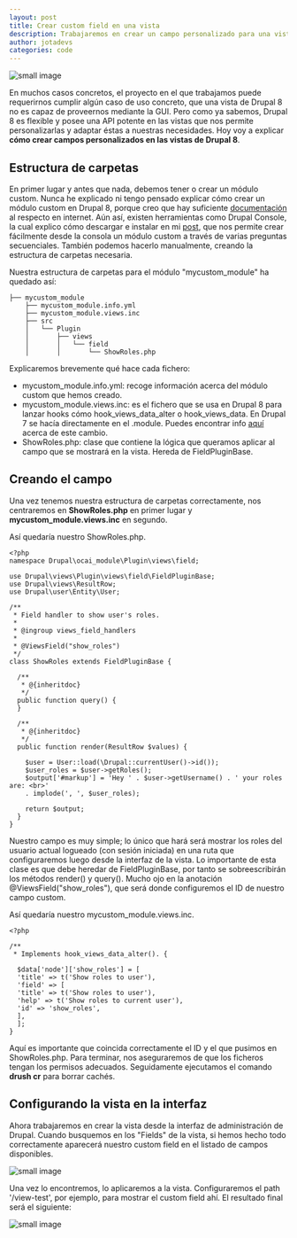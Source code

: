 ```yaml
---
layout: post
title: Crear custom field en una vista
description: Trabajaremos en crear un campo personalizado para una vista en Drupal 8.
author: jotadevs
categories: code
---
```


![small image]({{site.baseurl}}/images/drupal8-views.png)

En muchos casos concretos, el proyecto en el que trabajamos puede requerirnos cumplir algún caso de uso concreto, que una vista de Drupal 8 no es capaz de proveernos mediante la GUI. Pero como ya sabemos, Drupal 8 es flexible y posee una API potente en las vistas que nos permite personalizarlas y adaptar éstas a nuestras necesidades. 
Hoy voy a explicar **cómo crear campos personalizados en las vistas de Drupal 8**.

## Estructura de carpetas

En primer lugar y antes que nada, debemos tener o crear un módulo custom. Nunca he explicado ni tengo pensado explicar cómo crear un módulo custom en Drupal 8, porque creo que hay suficiente [documentación](https://www.drupal.org/docs/8/creating-custom-modules) al respecto en internet. Aún así, existen herramientas como Drupal Console, la cual explico cómo descargar e instalar en mi [post](https://juandels3.github.io/utilidades-drupal/), que nos permite crear fácilmente desde la consola un módulo custom a través de varias preguntas secuenciales. También podemos hacerlo manualmente, creando la estructura de carpetas necesaria. 

Nuestra estructura de carpetas para el módulo "mycustom_module" ha quedado así:

    ├── mycustom_module
        ├── mycustom_module.info.yml
        ├── mycustom_module.views.inc
        ├── src
        │   └── Plugin
        │       ├── views
        │       │   └── field
        │       │       └── ShowRoles.php

Explicaremos brevemente qué hace cada fichero:

 - mycustom_module.info.yml: recoge información acerca del módulo custom que hemos creado.
 - mycustom_module.views.inc:  es el fichero que se usa en Drupal 8 para lanzar hooks cómo hook_views_data_alter o hook_views_data. En Drupal 7 se hacía directamente en el .module. Puedes encontrar info [aquí](https://www.drupal.org/node/1875596) acerca de este cambio.
 - ShowRoles.php: clase que contiene la lógica que queramos aplicar al campo que se mostrará en la vista. Hereda de FieldPluginBase.

## Creando el campo

Una vez tenemos nuestra estructura de carpetas correctamente, nos centraremos en **ShowRoles.php** en primer lugar y **mycustom_module.views.inc** en segundo.

Así quedaría nuestro ShowRoles.php.

    <?php
    namespace Drupal\ocai_module\Plugin\views\field;
    
    use Drupal\views\Plugin\views\field\FieldPluginBase;
    use Drupal\views\ResultRow;
    use Drupal\user\Entity\User;
    
    /**
     * Field handler to show user's roles.
     *
     * @ingroup views_field_handlers
     *
     * @ViewsField("show_roles")
     */
    class ShowRoles extends FieldPluginBase {
    
      /**
       * @{inheritdoc}
       */
      public function query() {
      }
    
      /**
       * @{inheritdoc}
       */
      public function render(ResultRow $values) {
    
        $user = User::load(\Drupal::currentUser()->id());
        $user_roles = $user->getRoles();
        $output['#markup'] = 'Hey ' . $user->getUsername() . ' your roles are: <br>'
        . implode(', ', $user_roles);
    
        return $output;
      }
    }

Nuestro campo es muy simple; lo único que hará será mostrar los roles del usuario actual logueado (con sesión iniciada) en una ruta que configuraremos luego desde la interfaz de la vista. Lo importante de esta clase es que debe heredar de FieldPluginBase, por tanto se sobreescribirán los métodos render() y query(). Mucho ojo en la anotación @ViewsField("show_roles"), que será donde configuremos el ID de nuestro campo custom.

Así quedaría nuestro mycustom_module.views.inc.

    <?php  
      
    /**  
     * Implements hook_views_data_alter(). {  
      
      $data['node']['show_roles'] = [  
      'title' => t('Show roles to user'),  
      'field' => [  
      'title' => t('Show roles to user'),  
      'help' => t('Show roles to current user'),  
      'id' => 'show_roles',  
      ],  
      ];  
    }

Aquí es importante que coincida correctamente el ID y el que pusimos en ShowRoles.php.
Para terminar, nos aseguraremos de que los ficheros tengan los permisos adecuados. Seguidamente ejecutamos el comando **drush cr** para borrar cachés. 

## Configurando la vista en la interfaz

Ahora trabajaremos en crear la vista desde la interfaz de administración de Drupal. 
Cuando busquemos en los "Fields" de la vista, si hemos hecho todo correctamente aparecerá nuestro custom field en el listado de campos disponibles.

![small image]({{site.baseurl}}/images/custom_field_sc_1.png)

Una vez lo encontremos, lo aplicaremos a la vista. Configuraremos el path '/view-test', por ejemplo, para mostrar el custom field ahí. 
El resultado final será el siguiente:

![small image]({{site.baseurl}}/images/custom_field_sc_2.png)

